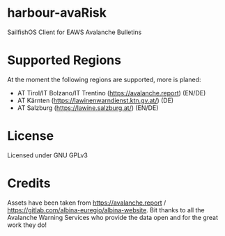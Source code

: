 # harbour-avaRisk
SailfishOS Client for EAWS Avalanche Bulletins

# Supported Regions
At the moment the following regions are supported, more is planed:
- AT Tirol/IT Bolzano/IT Trentino (https://avalanche.report) (EN/DE)
- AT Kärnten (https://lawinenwarndienst.ktn.gv.at/) (DE)
- AT Salzburg (https://lawine.salzburg.at/) (EN/DE)

# License
Licensed under GNU GPLv3

# Credits
Assets have been taken from https://avalanche.report / https://gitlab.com/albina-euregio/albina-website.
Bit thanks to all the Avalanche Warning Services who provide the data open and for the great work they do!
